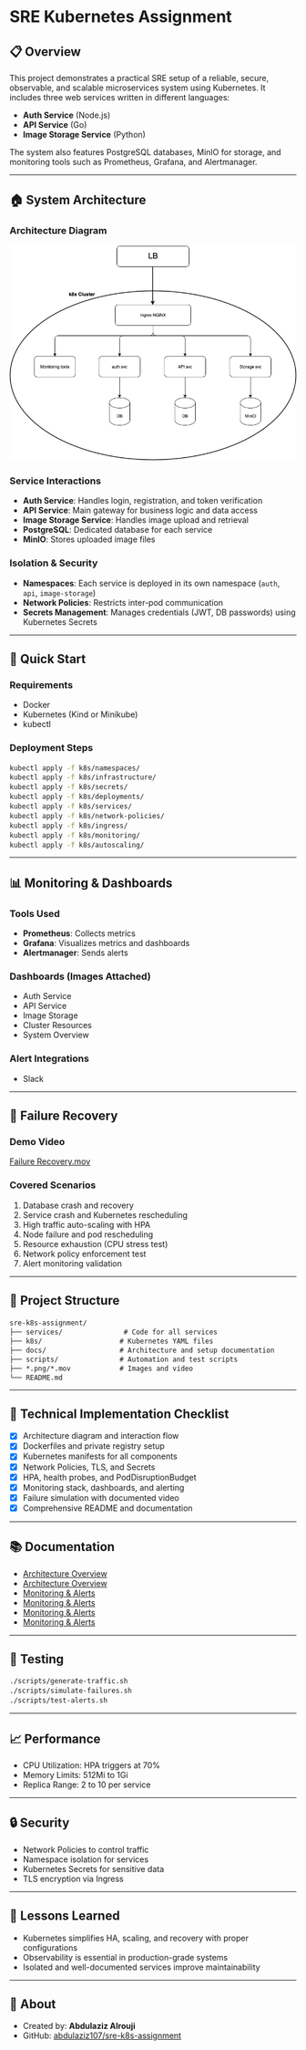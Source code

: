 # SRE Kubernetes Assignment

## 📋 Overview
This project demonstrates a practical SRE setup of a reliable, secure, observable, and scalable microservices system using Kubernetes. It includes three web services written in different languages:
- **Auth Service** (Node.js)
- **API Service** (Go)
- **Image Storage Service** (Python)

The system also features PostgreSQL databases, MinIO for storage, and monitoring tools such as Prometheus, Grafana, and Alertmanager.

---

## 🏠 System Architecture

### Architecture Diagram
![Architecture Diagram](sre-k8s-assignment.drawio.png)

### Service Interactions
- **Auth Service**: Handles login, registration, and token verification
- **API Service**: Main gateway for business logic and data access
- **Image Storage Service**: Handles image upload and retrieval
- **PostgreSQL**: Dedicated database for each service
- **MinIO**: Stores uploaded image files

### Isolation & Security
- **Namespaces**: Each service is deployed in its own namespace (`auth`, `api`, `image-storage`)
- **Network Policies**: Restricts inter-pod communication
- **Secrets Management**: Manages credentials (JWT, DB passwords) using Kubernetes Secrets

---

## 🚀 Quick Start

### Requirements
- Docker
- Kubernetes (Kind or Minikube)
- kubectl

### Deployment Steps
```bash
kubectl apply -f k8s/namespaces/
kubectl apply -f k8s/infrastructure/
kubectl apply -f k8s/secrets/
kubectl apply -f k8s/deployments/
kubectl apply -f k8s/services/
kubectl apply -f k8s/network-policies/
kubectl apply -f k8s/ingress/
kubectl apply -f k8s/monitoring/
kubectl apply -f k8s/autoscaling/
```

---

## 📊 Monitoring & Dashboards

### Tools Used
- **Prometheus**: Collects metrics
- **Grafana**: Visualizes metrics and dashboards
- **Alertmanager**: Sends alerts

### Dashboards (Images Attached)
- Auth Service
- API Service
- Image Storage
- Cluster Resources
- System Overview

### Alert Integrations
- Slack

---

## 🎥 Failure Recovery

### Demo Video
[Failure Recovery.mov](Failure%20Recovery.mov)

### Covered Scenarios
1. Database crash and recovery
2. Service crash and Kubernetes rescheduling
3. High traffic auto-scaling with HPA
4. Node failure and pod rescheduling
5. Resource exhaustion (CPU stress test)
6. Network policy enforcement test
7. Alert monitoring validation

---

## 📁 Project Structure
```
sre-k8s-assignment/
├── services/               # Code for all services
├── k8s/                   # Kubernetes YAML files
├── docs/                  # Architecture and setup documentation
├── scripts/               # Automation and test scripts
├── *.png/*.mov            # Images and video
└── README.md
```

---

## 🔧 Technical Implementation Checklist
- [x] Architecture diagram and interaction flow
- [x] Dockerfiles and private registry setup
- [x] Kubernetes manifests for all components
- [x] Network Policies, TLS, and Secrets
- [x] HPA, health probes, and PodDisruptionBudget
- [x] Monitoring stack, dashboards, and alerting
- [x] Failure simulation with documented video
- [x] Comprehensive README and documentation

---

## 📚 Documentation
- [Architecture Overview](architecture-diagram.txt)
- [Architecture Overview](architecture.md)
- [Monitoring & Alerts](System-Overview-Dashboard.png)
- [Monitoring & Alerts](Image-Storage-Service-Dashboard.png)
- [Monitoring & Alerts](Auth-Service-Dashboard.png)
- [Monitoring & Alerts](alert.png)

---

## 🧪 Testing
```bash
./scripts/generate-traffic.sh
./scripts/simulate-failures.sh
./scripts/test-alerts.sh
```

---

## 📈 Performance
- CPU Utilization: HPA triggers at 70%
- Memory Limits: 512Mi to 1Gi
- Replica Range: 2 to 10 per service

---

## 🔒 Security
- Network Policies to control traffic
- Namespace isolation for services
- Kubernetes Secrets for sensitive data
- TLS encryption via Ingress

---

## 🎯 Lessons Learned
- Kubernetes simplifies HA, scaling, and recovery with proper configurations
- Observability is essential in production-grade systems
- Isolated and well-documented services improve maintainability

---

## 👥 About
- Created by: **Abdulaziz Alrouji**
- GitHub: [abdulaziz107/sre-k8s-assignment](https://github.com/abdulaziz107/sre-k8s-assignment)

